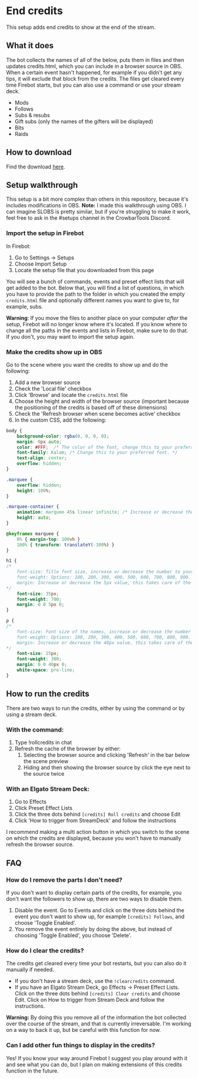 # End credits

This setup adds end credits to show at the end of the stream.

## What it does
The bot collects the names of all of the below, puts them in files and then updates credits.html, which you can include in a browser source in OBS. When a certain event hasn't happened, for example if you didn't get any tips, it will exclude that block from the credits. The files get cleared every time Firebot starts, but you can also use a command or use your stream deck.
- Mods
- Follows
- Subs & resubs
- Gift subs (only the names of the gifters will be displayed)
- Bits
- Raids

## How to download
Find the download [here](https://github.com/CaveMobster/firebot-setup-end-credits/releases).

## Setup walkthrough
This setup is a bit more complex than others in this repository, because it's includes modifications in OBS.
**Note:** I made this walkthrough using OBS. I can imagine SLOBS is pretty similar, but if you're struggling to make it work, feel free to ask in the #setups channel in the CrowbarTools Discord.

### Import the setup in Firebot
In Firebot:
1. Go to Settings -> Setups
2. Choose Import Setup
3.  Locate the setup file that you downloaded from this page

You will see a bunch of commands, events and preset effect lists that will get added to the bot. Below that, you will find a list of questions, in which you have to provide the path to the folder in which you created the empty `credits.html` file and optionally different names you want to give to, for example, subs.

**Warning**: If you move the files to another place on your computer _after_ the setup, Firebot will no longer know where it's located. If you know where to change all the paths in the events and lists in Firebot, make sure to do that. If you don't, you may want to import the setup again.

### Make the credits show up in OBS
Go to the scene where you want the credits to show up and do the following:
1. Add a new browser source
2. Check the 'Local file' checkbox
3. Click 'Browse' and locate the `credits.html` file
4. Choose the height and width of the browser source (important because the positioning of the credits is based off of these dimensions)
5. Check the 'Refresh browser when scene becomes active' checkbox
6. In the custom CSS, add the following:
```css
body {
	background-color: rgba(0, 0, 0, 0);
	margin: 0px auto;
	color: #FFF;  /* The color of the font, change this to your preferred text color. */
	font-family: Kalam; /* Change this to your preferred font. */
	text-align: center;
	overflow: hidden;
}

.marquee {
	overflow: hidden;
	height: 100%;
}

.marquee-container {
	animation: marquee 45s linear infinite; /* Increase or decrease the 45s value to set how fast the text needs to scroll. */
	height: auto;
}

@keyframes marquee {
	0% { margin-top: 100vh }
	100% { transform: translateY(-100%) }
}

h1 {
/*
	font-size: Title font size, increase or decrease the number to your liking.
	font-weight: Options: 100, 200, 300, 400, 500, 600, 700, 800, 900.
	margin: Increase or decrease the 5px value, this takes care of the space between the title and the names.
*/
	font-size: 35px;
	font-weight: 700;
	margin: 0 0 5px 0;
}

p {
/*
	font-size: Font size of the names, increase or decrease the number to your liking.
	font-weight: Options: 100, 200, 300, 400, 500, 600, 700, 800, 900.
	margin: Increase or decrease the 40px value, this takes care of the space between the blocks.
*/
	font-size: 25px;
	font-weight: 300;
	margin: 0 0 40px 0;
	white-space: pre-line;
}
```

## How to run the credits
There are two ways to run the credits, either by using the command or by using a stream deck.

### With the command:
1. Type !rollcredits in chat
2. Refresh the cache of the browser by either:
    1. Selecting the browser source and clicking 'Refresh' in the bar below the scene preview
    2. Hiding and then showing the browser source by click the eye next to the source twice

### With an Elgato Stream Deck:
1. Go to Effects
2. Click Preset Effect Lists
3. Click the three dots behind `[credits] Roll credits` and choose Edit
4. Click 'How to trigger from StreamDeck' and follow the instructions

I recommend making a multi action button in which you switch to the scene on which the credits are displayed, because you won't have to manually refresh the browser source.


## FAQ

### How do I remove the parts I don't need?
If you don't want to display certain parts of the credits, for example, you don't want the followers to show up, there are two ways to disable them.
1. Disable the event. Go to Events and click on the three dots behind the event you don't want to show up, for example `[credits] Follows`, and choose 'Toggle Enabled'.
2. You remove the event entirely by doing the above, but instead of choosing 'Toggle Enabled', you choose 'Delete'.

### How do I clear the credits?
The credits get cleared every time your bot restarts, but you can also do it manually if needed.
- If you don't have a stream deck, use the `!clearcredits` command.
- If you have an Elgato Stream Deck, go Effects -> Preset Effect Lists. Click on the three dots behind `[credits] Clear credits` and choose Edit. Click on How to trigger from Stream Deck and follow the instructions.

**Warning:** By doing this you remove all of the information the bot collected over the course of the stream, and that is currently irreversable. I'm working on a way to back it up, but be careful with this function for now.

### Can I add other fun things to display in the credits?

Yes! If you know your way around Firebot I suggest you play around with it and see what you can do, but I plan on making extensions of this credits function in the future.

